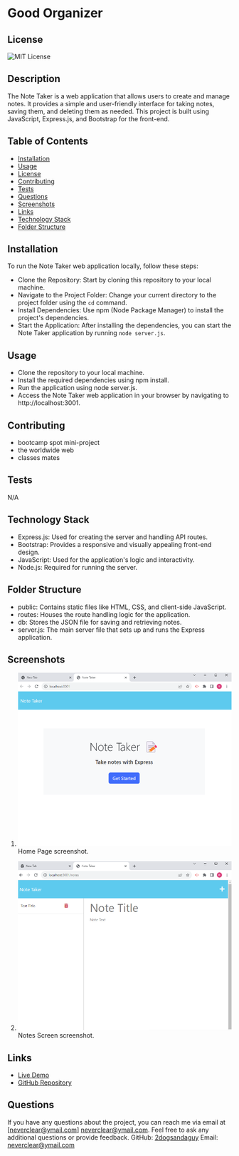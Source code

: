 # Good Organizer


  ## License
  ![MIT License](https://img.shields.io/badge/license-MIT-brightgreen)
  
  
    

## Description
The Note Taker is a web application that allows users to create and manage notes. It provides a simple and user-friendly interface for taking notes, saving them, and deleting them as needed. This project is built using JavaScript, Express.js, and Bootstrap for the front-end.

## Table of Contents
- [Installation](#installation)
- [Usage](#usage)
- [License](#license)
- [Contributing](#contributing)
- [Tests](#tests)
- [Questions](#questions)
- [Screenshots](#screenshots)
- [Links](#links)
- [Technology Stack](#technology-stack)
- [Folder Structure](#folder-structure)

## Installation
To run the Note Taker web application locally, follow these steps:

* Clone the Repository: Start by cloning this repository to your local machine.
* Navigate to the Project Folder: Change your current directory to the project folder using the `cd` command.
* Install Dependencies: Use npm (Node Package Manager) to install the project's dependencies.
* Start the Application: After installing the dependencies, you can start the Note Taker application by running `node server.js`.


## Usage
* Clone the repository to your local machine.
* Install the required dependencies using npm install.
* Run the application using node server.js.
* Access the Note Taker web application in your browser by navigating to http://localhost:3001.



## Contributing
* bootcamp spot mini-project 
* the worldwide web 
* classes mates 

## Tests
N/A
## Technology Stack
* Express.js: Used for creating the server and handling API routes.
* Bootstrap: Provides a responsive and visually appealing front-end design.
* JavaScript: Used for the application's logic and interactivity.
* Node.js: Required for running the server.
## Folder Structure
* public: Contains static files like HTML, CSS, and client-side JavaScript.
* routes: Houses the route handling logic for the application.
* db: Stores the JSON file for saving and retrieving notes.
* server.js: The main server file that sets up and runs the Express application.

## Screenshots

1. ![Screenshot 1](./public/assets/images/Screenshot%202023-09-12%20211534.png)
   Home Page screenshot.

2. ![Screenshot 2](./public/assets/images/Screenshot%202023-09-12%20211554.png)
   Notes Screen screenshot.

## Links

- [Live Demo](https://youtu.be/kKA_xs4AtK0)
- [GitHub Repository](https://github.com/2dogsandaguy/good-organizer)


## Questions
If you have any questions about the project, you can reach me via email at [neverclear@ymail.com]
neverclear@ymail.com. Feel free to ask any additional questions or provide feedback.
GitHub: [2dogsandaguy](https://github.com/2dogsandaguy)
Email: [neverclear@ymail.com](mailto:neverclear@ymail.com)
  